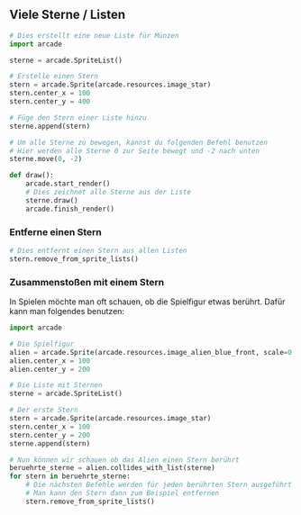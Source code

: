 
## Viele Sterne / Listen

```python
# Dies erstellt eine neue Liste für Münzen
import arcade

sterne = arcade.SpriteList()

# Erstelle einen Stern
stern = arcade.Sprite(arcade.resources.image_star)
stern.center_x = 100
stern.center_y = 400

# Füge den Stern einer Liste hinzu
sterne.append(stern)

# Um alle Sterne zu bewegen, kannst du folgenden Befehl benutzen
# Hier werden alle Sterne 0 zur Seite bewegt und -2 nach unten
sterne.move(0, -2) 

def draw():
    arcade.start_render()
    # Dies zeichnet alle Sterne aus der Liste
    sterne.draw()
    arcade.finish_render()

```

### Entferne einen Stern

```python
# Dies entfernt einen Stern aus allen Listen
stern.remove_from_sprite_lists()
```

### Zusammenstoßen mit einem Stern

In Spielen möchte man oft schauen, ob die Spielfigur etwas berührt.
Dafür kann man folgendes benutzen:

```python
import arcade

# Die Spielfigur
alien = arcade.Sprite(arcade.resources.image_alien_blue_front, scale=0.8)
alien.center_x = 100
alien.center_y = 200

# Die Liste mit Sternen
sterne = arcade.SpriteList()

# Der erste Stern
stern = arcade.Sprite(arcade.resources.image_star)
stern.center_x = 100
stern.center_y = 200
sterne.append(stern)

# Nun können wir schauen ob das Alien einen Stern berührt
beruehrte_sterne = alien.collides_with_list(sterne)
for stern in beruehrte_sterne:
    # Die nächsten Befehle werden für jeden berührten Stern ausgeführt 
    # Man kann den Stern dann zum Beispiel entfernen
    stern.remove_from_sprite_lists()

```
